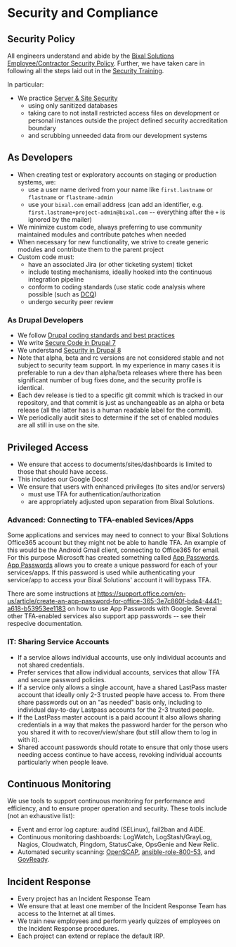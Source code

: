# Security and Compliance

## Security Policy

All engineers understand and abide by the [Bixal Solutions Employee/Contractor Security Policy](../03-policies/security.md). Further, we have taken care in following all the steps laid out in the [Security Training](../01-welcome-to-civicactions/training/security-training.md).

In particular:

- We practice [Server & Site Security](../03-policies/security.md#server--site-security)
  - using only sanitized databases
  - taking care to not install restricted access files on development or personal instances outside the project defined security accreditation boundary
  - and scrubbing unneeded data from our development systems

## As Developers

- When creating test or exploratory accounts on staging or production systems, we:
  - use a user name derived from your name like `first.lastname` or `flastname` or `flastname-admin`
  - use your `bixal.com` email address (can add an identifier, e.g. `first.lastname+project-admin@bixal.com` -- everything after the `+` is ignored by the mailer)
- We minimize custom code, always preferring to use community maintained modules and contribute patches when needed
- When necessary for new functionality, we strive to create generic modules and contribute them to the parent project
- Custom code must:
  - have an associated Jira (or other ticketing system) ticket
  - include testing mechanisms, ideally hooked into the continuous integration pipeline
  - conform to coding standards (use static code analysis where possible (such as [DCQ](https://www.drupal.org/project/dcq))
  - undergo security peer review

### As Drupal Developers

- We follow [Drupal coding standards and best practices](https://www.drupal.org/developing/best-practices)
- We write [Secure Code in Drupal 7](https://www.drupal.org/docs/7/security/writing-secure-code)
- We understand [Security in Drupal 8](https://www.drupal.org/docs/8/security)
- Note that alpha, beta and rc versions are not considered stable and not subject to security team support. In my experience in many cases it is preferable to run a dev than alpha/beta releases where there has been significant number of bug fixes done, and the security profile is identical.
- Each dev release is tied to a specific git commit which is tracked in our repository, and that commit is just as unchangeable as an alpha or beta release (all the latter has is a human readable label for the commit).
- We periodically audit sites to determine if the set of enabled modules are all still in use on the site.

## Privileged Access

- We ensure that access to documents/sites/dashboards is limited to those that should have access.
- This includes our Google Docs!
- We ensure that users with enhanced privileges (to sites and/or servers)
  - must use TFA for authentication/authorization
  - are appropriately adjusted upon separation from Bixal Solutions.

### Advanced: Connecting to TFA-enabled Sevices/Apps

Some applications and services may need to connect to your Bixal Solutions Office365 account but they might not be able to handle TFA. An example of this would be the Android Gmail client, connecting to Office365 for email. For this purpose Microsoft has created something called [App Passwords](https://support.office.com/en-us/article/create-an-app-password-for-office-365-3e7c860f-bda4-4441-a618-b53953ee1183). [App Passwords](https://support.office.com/en-us/article/create-an-app-password-for-office-365-3e7c860f-bda4-4441-a618-b53953ee1183) allows you to create a unique password for each of your services/apps. If this password is used while authenticating your service/app to access your Bixal Solutions' account it will bypass TFA.

There are some instructions at <https://support.office.com/en-us/article/create-an-app-password-for-office-365-3e7c860f-bda4-4441-a618-b53953ee1183> on how to use App Passwords with Google. Several other TFA-enabled services also support app passwords -- see their respecive documentation.

### IT: Sharing Service Accounts

- If a service allows individual accounts, use only individual accounts and not shared credentials.
- Prefer services that allow individual accounts, services that allow TFA and secure password policies.
- If a service only allows a single account, have a shared LastPass master account that ideally only 2-3 trusted people have access to. From there share passwords out on an "as needed" basis only, including to individual day-to-day Lastpass accounts for the 2-3 trusted people.
- If the LastPass master account is a paid account it also allows sharing credentials in a way that makes the password harder for the person who you shared it with to recover/view/share (but still allow them to log in with it).
- Shared account passwords should rotate to ensure that only those users needing access continue to have access, revoking individual accounts particularly when people leave.

## Continuous Monitoring

We use tools to support continuous monitoring for performance and efficiency, and to ensure proper operation and security. These tools include (not an exhaustive list):

- Event and error log capture: auditd (SELinux), fail2ban and AIDE.
- Continuous monitoring dashboards: LogWatch, LogStash/GrayLog, Nagios, Cloudwatch, Pingdom, StatusCake, OpsGenie and New Relic.
- Automated security scanning: [OpenSCAP](http://www.open-scap.org/), [ansible-role-800-53](https://github.com/RedHatGov/ansible-role-800-53), and [GovReady](https://github.com/GovReady).

## Incident Response

- Every project has an Incident Response Team
- We ensure that at least one member of the Incident Response Team has access to the Internet at all times.
- We train new employees and perform yearly quizzes of employees on the Incident Response procedures.
- Each project can extend or replace the default IRP.
